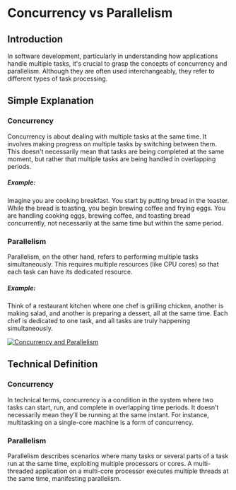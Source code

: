 # Concurrency vs Parallelism

## Introduction
In software development, particularly in understanding how applications handle multiple tasks, it's crucial to grasp the concepts of concurrency and parallelism. Although they are often used interchangeably, they refer to different types of task processing.

## Simple Explanation

### Concurrency
Concurrency is about dealing with multiple tasks at the same time. It involves making progress on multiple tasks by switching between them. This doesn't necessarily mean that tasks are being completed at the same moment, but rather that multiple tasks are being handled in overlapping periods.

##### Example:
Imagine you are cooking breakfast. You start by putting bread in the toaster. While the bread is toasting, you begin brewing coffee and frying eggs. You are handling cooking eggs, brewing coffee, and toasting bread concurrently, not necessarily at the same time but within the same period.

### Parallelism
Parallelism, on the other hand, refers to performing multiple tasks simultaneously. This requires multiple resources (like CPU cores) so that each task can have its dedicated resource.

##### Example:
Think of a restaurant kitchen where one chef is grilling chicken, another is making salad, and another is preparing a dessert, all at the same time. Each chef is dedicated to one task, and all tasks are truly happening simultaneously.

[![Concurrency and Parallelism](https://i.stack.imgur.com/mUlNV.jpg "Concurrency and Parallelism")](https://stackoverflow.com/questions/1050222/what-is-the-difference-between-concurrency-and-parallelism "Concurrency and Parallelism")

## Technical Definition

### Concurrency
In technical terms, concurrency is a condition in the system where two tasks can start, run, and complete in overlapping time periods. It doesn’t necessarily mean they’ll be running at the same instant. For instance, multitasking on a single-core machine is a form of concurrency.

### Parallelism
Parallelism describes scenarios where many tasks or several parts of a task run at the same time, exploiting multiple processors or cores. A multi-threaded application on a multi-core processor executes multiple threads at the same time, manifesting parallelism.